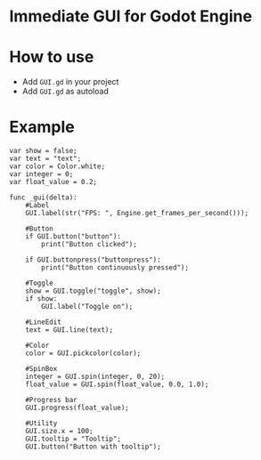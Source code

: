 # Immediate GUI for Godot Engine
# How to use
- Add `GUI.gd` in your project
- Add `GUI.gd` as autoload
# Example
```gdscript
var show = false;
var text = "text";
var color = Color.white;
var integer = 0;
var float_value = 0.2;

func _gui(delta):
	#Label
	GUI.label(str("FPS: ", Engine.get_frames_per_second()));
	
	#Button
	if GUI.button("button"):
		print("Button clicked");
	
	if GUI.buttonpress("buttonpress"):
		print("Button continuously pressed");
	
	#Toggle
	show = GUI.toggle("toggle", show);
	if show:
		GUI.label("Toggle on");
	
	#LineEdit
	text = GUI.line(text);
	
	#Color
	color = GUI.pickcolor(color);
	
	#SpinBox
	integer = GUI.spin(integer, 0, 20);
	float_value = GUI.spin(float_value, 0.0, 1.0);
	
	#Progress bar
	GUI.progress(float_value);
	
	#Utility
	GUI.size.x = 100;
	GUI.tooltip = "Tooltip";
	GUI.button("Button with tooltip");
```

